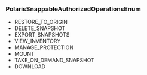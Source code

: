 ### PolarisSnappableAuthorizedOperationsEnum
- RESTORE_TO_ORIGIN
- DELETE_SNAPSHOT
- EXPORT_SNAPSHOTS
- VIEW_INVENTORY
- MANAGE_PROTECTION
- MOUNT
- TAKE_ON_DEMAND_SNAPSHOT
- DOWNLOAD
